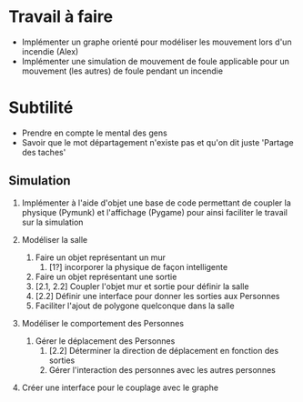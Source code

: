 # Travail à faire
- Implémenter un graphe orienté pour modéliser les mouvement lors d'un incendie (Alex)
- Implémenter une simulation de mouvement de foule applicable pour un mouvement  (les autres)
 de foule pendant un incendie

# Subtilité
- Prendre en compte le mental des gens
- Savoir que le mot départagement n'existe pas et qu'on dit juste 'Partage des taches'

## Simulation
1. Implémenter à l'aide d'objet une base de code permettant de
 coupler la physique (Pymunk) et l'affichage (Pygame) pour ainsi
 faciliter le travail sur la simulation

2. Modéliser la salle 
	1.  Faire un objet représentant un mur 
		1. [1?] incorporer la physique de façon intelligente
	2. Faire un objet représentant une sortie 
	3. [2.1, 2.2] Coupler l'objet mur et sortie pour définir la salle  
	4. [2.2] Définir une interface pour donner les sorties aux Personnes
	5. Faciliter l'ajout de polygone quelconque dans la salle

3.  Modéliser le comportement des Personnes
	1. Gérer le déplacement des Personnes
		1. [2.2] Déterminer la direction de déplacement en fonction des sorties
		2. Gérer l'interaction des personnes avec les autres personnes

4. Créer une interface pour le couplage avec le graphe
